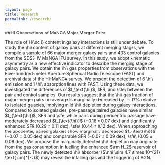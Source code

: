 ```yaml
---
layout: page
title: Research
permalink: /research/
---
```

##HI Observations of MaNGA Major Merger Pairs

The role of H{\sc i} content in galaxy interactions is still under debate. To study the \hi\ content of galaxy pairs at different merging stages, we compile a sample of 66 major-merger galaxy pairs and 433 control galaxies from the SDSS-IV MaNGA IFU survey. In this study, we adopt kinematic asymmetry as a new effective indicator to describe the merging stage of galaxy pairs. We obtain the \hi\ gas properties from observations with the Five-hundred-meter Aperture Spherical Radio Telescope (FAST) and archival data of the HI-MaNGA survey. We present the detection of 6 \hi\ emission and 1 \hi\ absorption lines with FAST. Using these data, we investigated the differences of $f_\text{\hi}$, SFR, and \sfe\ between the pair and control samples. Our results suggest that the \hi\ gas fraction of major-merger pairs on average is marginally decreased by $\sim 17\%$ relative to isolated galaxies, implying mild \hi\ depletion during galaxy interactions. Compared to isolated galaxies, pre-passage paired galaxies have similar $f_{\text{\hi}}$, SFR and \sfe, while pairs during pericentric passage have moderately decreased $f_{\text{\hi}}$ ($-0.18\pm0.07$ dex) and significantly enhanced SFR ($0.29\pm0.11$ dex), \sfe\ ($0.44\pm0.12$ dex). When approaching the apocenter, paired galaxies show marginally decreased $f_{\text{\hi}}$ ($-0.07\pm0.05$ dex) and comparable SFR ($-0.02\pm0.09$ dex), \sfe\ ($0.05\pm0.08$ dex). We propose the marginally detected \hi\ depletion may originate from the gas consumption in fuelling the enhanced $\rm H_2$ reservoir of galaxy pairs. The newly detected \hi\ absorber ($\nhi \sim 4.7 \times 10^{21} \text{ cm}^{-2}$) may reveal the infalling gas and the triggering of AGN.
